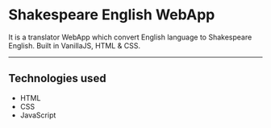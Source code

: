 # Shakespeare English WebApp
 It is a translator WebApp which convert English language to Shakespeare English. Built in VanillaJS, HTML & CSS.

---
## Technologies used
- HTML
- CSS
- JavaScript
